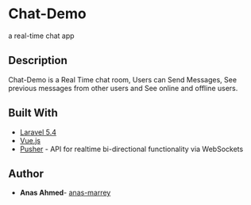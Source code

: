 # Chat-Demo
a real-time chat app

## Description
Chat-Demo is a Real Time chat room, Users can Send Messages, See previous messages from other users and See online and offline users.

## Built With
* [Laravel 5.4](https://laravel.com/docs/5.4)
* [Vue.js](https://vuejs.org/v2/guide/)
* [Pusher](https://pusher.com/docs) - API for realtime bi-directional functionality via WebSockets 

## Author
* **Anas Ahmed**- [anas-marrey](https://github.com/anas-marrey)
